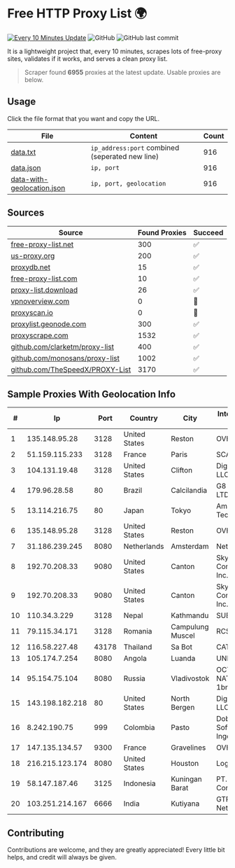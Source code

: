 
# Free HTTP Proxy List 🌍

[![Every 10 Minutes Update](https://github.com/mertguvencli/http-proxy-list/actions/workflows/main.yml/badge.svg?branch=main)](https://github.com/mertguvencli/http-proxy-list/actions/workflows/main.yml)
![GitHub](https://img.shields.io/github/license/mertguvencli/http-proxy-list)
![GitHub last commit](https://img.shields.io/github/last-commit/mertguvencli/http-proxy-list)

It is a lightweight project that, every 10 minutes, scrapes lots of free-proxy sites, validates if it works, and serves a clean proxy list.


> Scraper found **6955** proxies at the latest update. Usable proxies are below.

## Usage

Click the file format that you want and copy the URL.


|File|Content|Count|
|----|-------|-----|
|[data.txt](https://raw.githubusercontent.com/mertguvencli/http-proxy-list/main/proxy-list/data.txt)|`ip_address:port` combined (seperated new line)|916|
|[data.json](https://raw.githubusercontent.com/mertguvencli/http-proxy-list/main/proxy-list/data.json)|`ip, port`|916|
|[data-with-geolocation.json](https://raw.githubusercontent.com/mertguvencli/http-proxy-list/main/proxy-list/data-with-geolocation.json)|`ip, port, geolocation`|916|

## Sources

|Source|Found Proxies|Succeed|
|------|-------------|-------|
|[free-proxy-list.net](https://free-proxy-list.net)|300|✅|
|[us-proxy.org](https://www.us-proxy.org)|200|✅|
|[proxydb.net](http://proxydb.net)|15|✅|
|[free-proxy-list.com](https://free-proxy-list.com/?page=&port=&type%5B%5D=http&type%5B%5D=https&up_time=0&search=Search)|10|✅|
|[proxy-list.download](https://www.proxy-list.download/HTTP)|26|✅|
|[vpnoverview.com](https://vpnoverview.com/privacy/anonymous-browsing/free-proxy-servers)|0|🚫|
|[proxyscan.io](https://www.proxyscan.io)|0|🚫|
|[proxylist.geonode.com](https://proxylist.geonode.com/api/proxy-list?limit=300&page=1&sort_by=lastChecked&sort_type=desc&protocols=http,https)|300|✅|
|[proxyscrape.com](https://api.proxyscrape.com/v2/?request=displayproxies&protocol=http&timeout=10000&country=all&ssl=all&anonymity=all)|1532|✅|
|[github.com/clarketm/proxy-list](https://raw.githubusercontent.com/clarketm/proxy-list/master/proxy-list-raw.txt)|400|✅|
|[github.com/monosans/proxy-list](https://raw.githubusercontent.com/monosans/proxy-list/main/proxies/http.txt)|1002|✅|
|[github.com/TheSpeedX/PROXY-List](https://raw.githubusercontent.com/TheSpeedX/PROXY-List/master/http.txt)|3170|✅|


## Sample Proxies With Geolocation Info

|#|Ip|Port|Country|City|Internet Service Provider|
|-|--|----|-------|----|-------------------------|
|1|135.148.95.28|3128|United States|Reston|OVH SAS|
|2|51.159.115.233|3128|France|Paris|SCALEWAY|
|3|104.131.19.48|3128|United States|Clifton|DigitalOcean, LLC|
|4|179.96.28.58|80|Brazil|Calcilandia|G8 NETWORKS LTDA|
|5|13.114.216.75|80|Japan|Tokyo|Amazon Technologies Inc|
|6|135.148.95.28|3128|United States|Reston|OVH SAS|
|7|31.186.239.245|8080|Netherlands|Amsterdam|NetSkope Inc|
|8|192.70.208.33|9080|United States|Canton|SkyRider Communications, Inc.|
|9|192.70.208.33|9080|United States|Canton|SkyRider Communications, Inc.|
|10|110.34.3.229|3128|Nepal|Kathmandu|SUBISU C7|
|11|79.115.34.171|3128|Romania|Campulung Muscel|RCS & RDS|
|12|116.58.227.48|43178|Thailand|Sa Bot|CAT-BB|
|13|105.174.7.254|8080|Angola|Luanda|UNITEL SA|
|14|95.154.75.104|8080|Russia|Vladivostok|OCTOPUSNET-NAT-POOL13 1bn|
|15|143.198.182.218|80|United States|North Bergen|DigitalOcean, LLC|
|16|8.242.190.75|999|Colombia|Pasto|Dobleclick Software E Ingenieria|
|17|147.135.134.57|9300|France|Gravelines|OVH SAS|
|18|216.215.123.174|8080|United States|Houston|Logix|
|19|58.147.187.46|3125|Indonesia|Kuningan Barat|PT. Transhybrid Communication|
|20|103.251.214.167|6666|India|Kutiyana|GTPl Shiv Network pvt. Ltd.|



## Contributing

Contributions are welcome, and they are greatly appreciated! Every
little bit helps, and credit will always be given.

